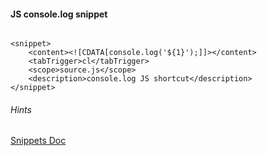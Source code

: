 <h4>JS console.log snippet</h4>
<pre><code>
&lt;snippet&gt;
	&lt;content&gt;&lt;![CDATA[console.log('${1}');]]&gt;&lt;/content&gt;
	&lt;tabTrigger&gt;cl&lt;/tabTrigger&gt;
	&lt;scope&gt;source.js&lt;/scope>
	&lt;description&gt;console.log JS shortcut&lt;/description&gt;
&lt;/snippet&gt;
</code></pre>

<h6>Hints</h6>
<a href="//sublimetext.info/docs/en/extensibility/snippets.html"> Snippets Doc</a>
